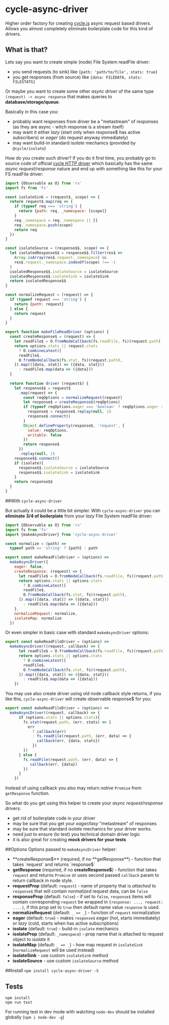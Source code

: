 # cycle-async-driver
Higher order factory for creating [cycle.js](http://cycle.js.org) async request based drivers.
Allows you almost completely eliminate boilerplate code for this kind of drivers.

## What is that?
Lets say you want to create simple (node) File System readFile driver: 
* you send requests (to sink) like `{path: 'path/to/file', stats: true}` 
* you get responses (from source) like `{data: FILEDATA, stats: FILESTATS}`

Or maybe you want to create some other *async driver* of the same type `(request) -> async response` 
that makes queries to **database/storage/queue**. 

Basically in this case you:
* probably want responses from driver be a "metastream" of responses (as they are async - witch response is a stream itself)
* may want it either *lazy* (start only when response$ has active subscribers) or *eager* (do request anyway immediately)
* may want build-in standard *isolate* mechanics (provided by `@cycle/isolate`)

How do you create such driver? If you do it first time, you probably go to source code of official 
[cycle HTTP driver](https://github.com/cyclejs/http/blob/master/src/http-driver.js) 
which basically has the same *async request/response* nature and end up with something like this for your 
FS readFile driver:

```js
import {Observable as O} from 'rx'
import fs from 'fs'

const isolateSink = (request$, scope) => {
  return request$.map(req => {
    if (typeof req === 'string') {
      return {path: req, _namespace: [scope]}
    }
    req._namespace = req._namespace || []
    req._namespace.push(scope)
    return req
  })
}

const isolateSource = (response$$, scope) => {
  let isolatedResponse$$ = response$$.filter(res$ =>
    Array.isArray(res$.request._namespace) &&
    res$.request._namespace.indexOf(scope) !== -1
  )
  isolatedResponse$$.isolateSource = isolateSource
  isolatedResponse$$.isolateSink = isolateSink
  return isolatedResponse$$
}

const normalizeRequest = (request) => {
  if (typeof request === 'string') {
    return {path: request}
  } else {
    return request
  } 
} 

export function makeFileReadDriver (options) {
  const createResponse$ = (request) => {
    let readFile$ = O.fromNodeCallback(fs.readFile, fs)(request.path)
    return options.stats || request.stats
      ? O.combineLatest([
      readFile$,
      O.fromNodeCallback(fs.stat, fs)(request.path),
    ]).map(([data, stat]) => ({data, stat}))
      : readFile$.map(data => ({data}))
  }
  
  return function driver (request$) {
    let response$$ = request$
      .map(request => {
        const reqOptions = normalizeRequest(request)
        let response$ = createResponse$(reqOptions)
        if (typeof reqOptions.eager === 'boolean' ? reqOptions.eager : eager) {
          response$ = response$.replay(null, 1)
          response$.connect()
        }
        Object.defineProperty(response$, 'request', {
          value: reqOptions,
          writable: false
        })
        return response$
      })
      .replay(null, 1)
    response$$.connect()
    if (isolate){
      response$$.isolateSource = isolateSource
      response$$.isolateSink = isolateSink
    }
    return response$$
  }
}
```

##With `cycle-async-driver`

But actually it could be a little bit simpler. With `cycle-async-driver` 
you can **eliminate 3/4 of boilerplate** from your *lazy* File System readFile driver:

```js
import {Observable as O} from 'rx'
import fs from 'fs'
import {makeAsyncDriver} from 'cycle-async-driver'

const normalize = (path) => 
  typeof path == 'string' ? {path} : path                        

export const makeReadFileDriver = (options) =>
  makeAsyncDriver({
    eager: false,
    createResponse: (request) => {
      let readFile$ = O.fromNodeCallback(fs.readFile, fs)(request.path)
      return options.stats || options.stats
        ? O.combineLatest([
        readFile$,
        O.fromNodeCallback(fs.stat, fs)(request.path),
      ]).map(([data, stat]) => ({data, stat}))
        : readFile$.map(data => ({data}))
    },
    normalizeRequest: normalize,
    isolateMap: normalize
  })
```

Or even simpler in basic case with standard `makeAsyncDriver` options:
```js
export const makeReadFileDriver = (options) => 
  makeAsyncDriver((request, callback) => {
      let readFile$ = O.fromNodeCallback(fs.readFile, fs)(request.path)
      return options.stats || options.stats
        ? O.combineLatest([
        readFile$,
        O.fromNodeCallback(fs.stat, fs)(request.path),
      ]).map(([data, stat]) => ({data, stat}))
        : readFile$.map(data => ({data}))
    })  
```

You may use also create driver using old node callback style returns, if you like this, 
`cycle-async-driver` will create observable response$ for you:
```js
export const makeReadFileDriver = (options) => 
  makeAsyncDriver((request, callback) => {
      if (options.stats || options.stats){
        fs.stat(request.path, (err, stats) => {
          err 
            ? callback(err)
            : fs.readFile(request.path, (err, data) => {
              callback(err, {data, stats})
            })
        })
      } else {
        fs.readFile(request.path, (err, data) => {
           callback(err, {data})
        })
      }  
    })  
```
Instead of using callback you also may return *native* `Promise` from `getResponse` function.

So what do you get using this helper to create your *async request/response* drivers:

* get rid of boilerplate code in your driver
* may be sure that you get your *eager/lasy* "metastream" of responses
* may be sure that standard *isolate* mechanics for your driver works.
* need just to ensure (to test) you technical domain driver logic
* it is also great for creating **mock drivers for your tests**

##Options 
Options passed to `makeAsyncDriver` helper:
* **createResponse$** (required, if no **getResponse**) - function that takes `request` and returns `response$`
* **getResponse** (required, if no **createResponse$**) - function that takes `request` and returns `Promise` or uses second passed `callback` param to return callback in node style.
* **requestProp** (default: `request`) - name of property that is *attached* to `response$` that will contain *normalized* request data, can be `false`
* **responseProp** (default: `false`) - if set to `false`, `response$` items will contain corresponding `request` 
be wrapped in `{response: ..., request: ....}`, if this prop set to `true` 
then default name value `response` is used.
* **normalizeRequest** (default: `_ => _`) - function of `request` normalization
* **eager** (default: `true`) - makes `response$` *eager* (hot, starts immediately) or *lazy* (cold, starts when has active subscriptions) 
* **isolate** (default: `true`) - build-in `isolate` mechanics
* **isolateProp** (default: `_namespace`) - prop name that is attached to request object to *isolate* it
* **isolateMap** (default: `_ => _`) - how map request in `isolateSink` (`normalizeRequest` will be used instead)
* **isolateSink** - use custom `isolateSink` method
* **isolateSource** - use custom `isolateSource` method

##Install 
`npm install cycle-async-driver -S`

## Tests
```
npm install
npm run test
```
For running test in dev mode with watching `node-dev` should be installed globally (`npm i node-dev -g`) 
